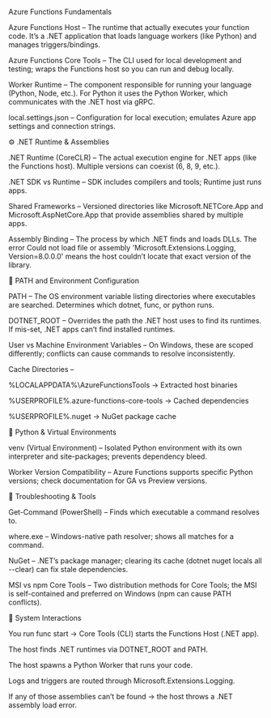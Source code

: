 Azure Functions Fundamentals

Azure Functions Host – The runtime that actually executes your function code. It’s a .NET application that loads language workers (like Python) and manages triggers/bindings.

Azure Functions Core Tools – The CLI used for local development and testing; wraps the Functions host so you can run and debug locally.

Worker Runtime – The component responsible for running your language (Python, Node, etc.). For Python it uses the Python Worker, which communicates with the .NET host via gRPC.

local.settings.json – Configuration for local execution; emulates Azure app settings and connection strings.

⚙️ .NET Runtime & Assemblies

.NET Runtime (CoreCLR) – The actual execution engine for .NET apps (like the Functions host). Multiple versions can coexist (6, 8, 9, etc.).

.NET SDK vs Runtime – SDK includes compilers and tools; Runtime just runs apps.

Shared Frameworks – Versioned directories like Microsoft.NETCore.App and Microsoft.AspNetCore.App that provide assemblies shared by multiple apps.

Assembly Binding – The process by which .NET finds and loads DLLs. The error Could not load file or assembly 'Microsoft.Extensions.Logging, Version=8.0.0.0' means the host couldn’t locate that exact version of the library.

🧩 PATH and Environment Configuration

PATH – The OS environment variable listing directories where executables are searched. Determines which dotnet, func, or python runs.

DOTNET_ROOT – Overrides the path the .NET host uses to find its runtimes. If mis-set, .NET apps can’t find installed runtimes.

User vs Machine Environment Variables – On Windows, these are scoped differently; conflicts can cause commands to resolve inconsistently.

Cache Directories –

%LOCALAPPDATA%\AzureFunctionsTools → Extracted host binaries

%USERPROFILE%\.azure-functions-core-tools → Cached dependencies

%USERPROFILE%\.nuget → NuGet package cache

🧠 Python & Virtual Environments

venv (Virtual Environment) – Isolated Python environment with its own interpreter and site-packages; prevents dependency bleed.

Worker Version Compatibility – Azure Functions supports specific Python versions; check documentation for GA vs Preview versions.

🧰 Troubleshooting & Tools

Get-Command (PowerShell) – Finds which executable a command resolves to.

where.exe – Windows-native path resolver; shows all matches for a command.

NuGet – .NET’s package manager; clearing its cache (dotnet nuget locals all --clear) can fix stale dependencies.

MSI vs npm Core Tools – Two distribution methods for Core Tools; the MSI is self-contained and preferred on Windows (npm can cause PATH conflicts).

🔄 System Interactions

You run func start
→ Core Tools (CLI) starts the Functions Host (.NET app).

The host finds .NET runtimes via DOTNET_ROOT and PATH.

The host spawns a Python Worker that runs your code.

Logs and triggers are routed through Microsoft.Extensions.Logging.

If any of those assemblies can’t be found → the host throws a .NET assembly load error.